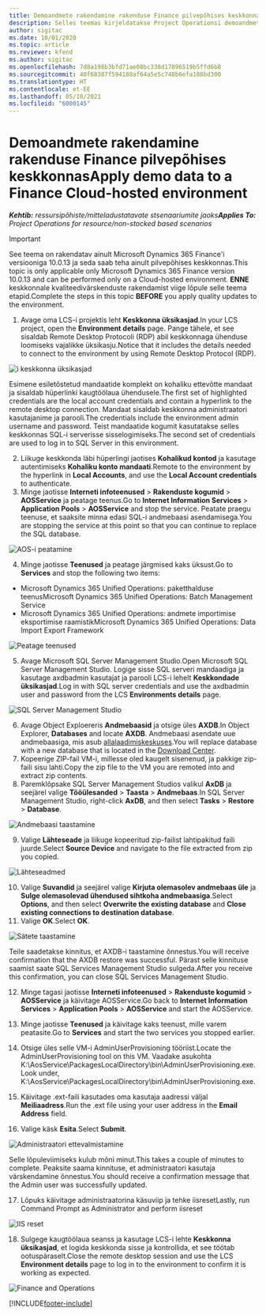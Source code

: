 ```yaml
---
title: Demoandmete rakendamine rakenduse Finance pilvepõhises keskkonnas
description: Selles teemas kirjeldatakse Project Operationsi demoandmete rakendamist Dynamics 365 Finance pilvepõhisesse keskkonda.
author: sigitac
ms.date: 10/01/2020
ms.topic: article
ms.reviewer: kfend
ms.author: sigitac
ms.openlocfilehash: 7d8a198b3bfd71ae08bc338d17896519b5ffd6b8
ms.sourcegitcommit: 40f68387f594180af64a5e5c748b6efa188bd300
ms.translationtype: HT
ms.contentlocale: et-EE
ms.lasthandoff: 05/10/2021
ms.locfileid: "6000145"
---
```

# <a name="apply-demo-data-to-a-finance-cloud-hosted-environment"></a><span data-ttu-id="a4fff-103">Demoandmete rakendamine rakenduse Finance pilvepõhises keskkonnas</span><span class="sxs-lookup"><span data-stu-id="a4fff-103">Apply demo data to a Finance Cloud-hosted environment</span></span>

<span data-ttu-id="a4fff-104">_**Kehtib:** ressursipõhiste/mitteladustatavate stsenaariumite jaoks_</span><span class="sxs-lookup"><span data-stu-id="a4fff-104">_**Applies To:** Project Operations for resource/non-stocked based scenarios_</span></span>

> [!IMPORTANT]
> <span data-ttu-id="a4fff-105">See teema on rakendatav ainult Microsoft Dynamics 365 Finance'i versiooniga 10.0.13 ja seda saab teha ainult pilvepõhises keskkonnas.</span><span class="sxs-lookup"><span data-stu-id="a4fff-105">This topic is only applicable only Microsoft Dynamics 365 Finance version 10.0.13 and can be performed only on a Cloud-hosted environment.</span></span> <span data-ttu-id="a4fff-106">**ENNE** keskkonnale kvaliteedivärskenduste rakendamist viige lõpule selle teema etapid.</span><span class="sxs-lookup"><span data-stu-id="a4fff-106">Complete the steps in this topic **BEFORE** you apply quality updates to the environment.</span></span>

1. <span data-ttu-id="a4fff-107">Avage oma LCS-i projektis leht **Keskkonna üksikasjad**.</span><span class="sxs-lookup"><span data-stu-id="a4fff-107">In your LCS project, open the **Environment details** page.</span></span> <span data-ttu-id="a4fff-108">Pange tähele, et see sisaldab Remote Desktop Protocoli (RDP) abil keskkonnaga ühenduse loomiseks vajalikke üksikasju.</span><span class="sxs-lookup"><span data-stu-id="a4fff-108">Notice that it includes the details needed to connect to the environment by using Remote Desktop Protocol (RDP).</span></span>

![i keskkonna üksikasjad](./media/1EnvironmentDetails.png)

<span data-ttu-id="a4fff-110">Esimene esiletõstetud mandaatide komplekt on kohaliku ettevõtte mandaat ja sisaldab hüperlinki kaugtöölaua ühendusele.</span><span class="sxs-lookup"><span data-stu-id="a4fff-110">The first set of highlighted credentials are the local account credentials and contain a hyperlink to the remote desktop connection.</span></span> <span data-ttu-id="a4fff-111">Mandaat sisaldab keskkonna administraatori kasutajanime ja parooli.</span><span class="sxs-lookup"><span data-stu-id="a4fff-111">The credentials include the environment admin username and password.</span></span> <span data-ttu-id="a4fff-112">Teist mandaatide kogumit kasutatakse selles keskkonnas SQL-i serverisse sisselogimiseks.</span><span class="sxs-lookup"><span data-stu-id="a4fff-112">The second set of credentials are used to log in to SQL Server in this environment.</span></span>

2. <span data-ttu-id="a4fff-113">Liikuge keskkonda läbi hüperlingi jaotises **Kohalikud kontod** ja kasutage autentimiseks **Kohaliku konto mandaati**.</span><span class="sxs-lookup"><span data-stu-id="a4fff-113">Remote to the environment by the hyperlink in **Local Accounts**, and use the **Local Account credentials** to authenticate.</span></span>
3. <span data-ttu-id="a4fff-114">Minge jaotisse **Interneti infoteenused** > **Rakenduste kogumid** > **AOSService** ja peatage teenus.</span><span class="sxs-lookup"><span data-stu-id="a4fff-114">Go to **Internet Information Services** > **Application Pools** > **AOSService** and stop the service.</span></span> <span data-ttu-id="a4fff-115">Peatate praegu teenuse, et saaksite minna edasi SQL-i andmebaasi asendamisega.</span><span class="sxs-lookup"><span data-stu-id="a4fff-115">You are stopping the service at this point so that you can continue to replace the SQL database.</span></span>

![AOS-i peatamine](./media/2StopAOS.png)

4. <span data-ttu-id="a4fff-117">Minge jaotisse **Teenused** ja peatage järgmised kaks üksust.</span><span class="sxs-lookup"><span data-stu-id="a4fff-117">Go to **Services** and stop the following two items:</span></span>

- <span data-ttu-id="a4fff-118">Microsoft Dynamics 365 Unified Operations: paketthalduse teenus</span><span class="sxs-lookup"><span data-stu-id="a4fff-118">Microsoft Dynamics 365 Unified Operations: Batch Management Service</span></span>
- <span data-ttu-id="a4fff-119">Microsoft Dynamics 365 Unified Operations: andmete importimise eksportimise raamistik</span><span class="sxs-lookup"><span data-stu-id="a4fff-119">Microsoft Dynamics 365 Unified Operations: Data Import Export Framework</span></span>

![Peatage teenused](./media/3StopServices.png)

5. <span data-ttu-id="a4fff-121">Avage Microsoft SQL Server Management Studio.</span><span class="sxs-lookup"><span data-stu-id="a4fff-121">Open Microsoft SQL Server Management Studio.</span></span> <span data-ttu-id="a4fff-122">Logige sisse SQL serveri mandaadiga ja kasutage axdbadmin kasutajat ja parooli LCS-i lehelt **Keskkondade üksikasjad**.</span><span class="sxs-lookup"><span data-stu-id="a4fff-122">Log in with SQL server credentials and use the axdbadmin user and password from the LCS **Environments details** page.</span></span>

![SQL Server Management Studio](./media/4SSMS.png)

6. <span data-ttu-id="a4fff-124">Avage Object Exploereris **Andmebaasid** ja otsige üles **AXDB**.</span><span class="sxs-lookup"><span data-stu-id="a4fff-124">In Object Explorer, **Databases** and locate **AXDB**.</span></span> <span data-ttu-id="a4fff-125">Andmebaasi asendate uue andmebaasiga, mis asub [allalaadimiskeskuses](https://download.microsoft.com/download/1/a/3/1a314bd2-b082-4a87-abdc-1ba26c92b63d/ProjOpsDemoDataFOGARelease.zip).</span><span class="sxs-lookup"><span data-stu-id="a4fff-125">You will replace database with a new database that is located in the [Download Center](https://download.microsoft.com/download/1/a/3/1a314bd2-b082-4a87-abdc-1ba26c92b63d/ProjOpsDemoDataFOGARelease.zip).</span></span> 
7. <span data-ttu-id="a4fff-126">Kopeerige ZIP-fail VM-i, millesse oled kaugelt sisenenud, ja pakkige zip-faili sisu lahti.</span><span class="sxs-lookup"><span data-stu-id="a4fff-126">Copy the zip file to the VM you are remoted into and extract zip contents.</span></span>
8. <span data-ttu-id="a4fff-127">Paremklõpsake SQL Server Management Studios valikul **AxDB** ja seejärel valige **Tööülesanded** > **Taasta** > **Andmebaas**.</span><span class="sxs-lookup"><span data-stu-id="a4fff-127">In SQL Server Management Studio, right-click **AxDB**, and then select **Tasks** > **Restore** > **Database**.</span></span>

![Andmebaasi taastamine](./media/5RestoreDatabase.png)

9. <span data-ttu-id="a4fff-129">Valige **Lähteseade** ja liikuge kopeeritud zip-failist lahtipakitud faili juurde.</span><span class="sxs-lookup"><span data-stu-id="a4fff-129">Select **Source Device** and navigate to the file extracted from zip you copied.</span></span>

![Lähteseadmed](./media/6SourceDevice.png)

10. <span data-ttu-id="a4fff-131">Valige **Suvandid** ja seejärel valige **Kirjuta olemasolev andmebaas üle** ja **Sulge olemasolevad ühendused sihtkoha andmebaasiga**.</span><span class="sxs-lookup"><span data-stu-id="a4fff-131">Select **Options**, and then select **Overwrite the existing database** and **Close existing connections to destination database**.</span></span> 
11. <span data-ttu-id="a4fff-132">Valige **OK**.</span><span class="sxs-lookup"><span data-stu-id="a4fff-132">Select **OK**.</span></span>

![Sätete taastamine](./media/7RestoreSetting.png)

<span data-ttu-id="a4fff-134">Teile saadetakse kinnitus, et AXDB-i taastamine õnnestus.</span><span class="sxs-lookup"><span data-stu-id="a4fff-134">You will receive confirmation that the AXDB restore was successful.</span></span> <span data-ttu-id="a4fff-135">Pärast selle kinnituse saamist saate SQL Services Management Studio sulgeda.</span><span class="sxs-lookup"><span data-stu-id="a4fff-135">After you receive this confirmation, you can close SQL Services Management Studio.</span></span>

12. <span data-ttu-id="a4fff-136">Minge tagasi jaotisse **Interneti infoteenused** > **Rakenduste kogumid** > **AOSService** ja käivitage AOSService.</span><span class="sxs-lookup"><span data-stu-id="a4fff-136">Go back to **Internet Information Services** > **Application Pools** > **AOSService** and start the AOSService.</span></span>
13. <span data-ttu-id="a4fff-137">Minge jaotisse **Teenused** ja käivitage kaks teenust, mille varem peatasite.</span><span class="sxs-lookup"><span data-stu-id="a4fff-137">Go to **Services** and start the two services you stopped earlier.</span></span>

14. <span data-ttu-id="a4fff-138">Otsige üles selle VM-i AdminUserProvisioning tööriist.</span><span class="sxs-lookup"><span data-stu-id="a4fff-138">Locate the AdminUserProvisioning tool on this VM.</span></span> <span data-ttu-id="a4fff-139">Vaadake asukohta K:\AosService\PackagesLocalDirectory\bin\AdminUserProvisioning.exe.</span><span class="sxs-lookup"><span data-stu-id="a4fff-139">Look under, K:\AosService\PackagesLocalDirectory\bin\AdminUserProvisioning.exe.</span></span>
15. <span data-ttu-id="a4fff-140">Käivitage .ext-faili kasutades oma kasutaja aadressi väljal **Meiliaadress**.</span><span class="sxs-lookup"><span data-stu-id="a4fff-140">Run the .ext file using your user address in the **Email Address** field.</span></span> 
16. <span data-ttu-id="a4fff-141">Valige käsk **Esita**.</span><span class="sxs-lookup"><span data-stu-id="a4fff-141">Select **Submit**.</span></span>

![Administraatori ettevalmistamine](./media/8AdminUserProvisioning.png)

<span data-ttu-id="a4fff-143">Selle lõpuleviimiseks kulub mõni minut.</span><span class="sxs-lookup"><span data-stu-id="a4fff-143">This takes a couple of minutes to complete.</span></span> <span data-ttu-id="a4fff-144">Peaksite saama kinnituse, et administraatori kasutaja värskendamine õnnestus.</span><span class="sxs-lookup"><span data-stu-id="a4fff-144">You should receive a confirmation message that the Admin user was successfully updated.</span></span>

17. <span data-ttu-id="a4fff-145">Lõpuks käivitage administraatorina käsuviip ja tehke iisreset</span><span class="sxs-lookup"><span data-stu-id="a4fff-145">Lastly, run Command Prompt as Administrator and perform iisreset</span></span>

![IIS reset](./media/9IISReset.png)

18. <span data-ttu-id="a4fff-147">Sulgege kaugtöölaua seanss ja kasutage LCS-i lehte **Keskkonna üksikasjad**, et logida keskkonda sisse ja kontrollida, et see töötab ootuspäraselt.</span><span class="sxs-lookup"><span data-stu-id="a4fff-147">Close the remote desktop session and use the LCS **Environment details** page to log in to the environment to confirm it is working as expected.</span></span>

![Finance and Operations](./media/10FinanceAndOperations.png)


[!INCLUDE[footer-include](../includes/footer-banner.md)]